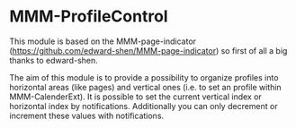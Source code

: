 
# MMM-ProfileControl #
This module is based on the MMM-page-indicator (https://github.com/edward-shen/MMM-page-indicator) so first of all a big thanks to  edward-shen.

The aim of this module is to provide a possibility to organize profiles into horizontal areas (like pages) and vertical ones (i.e. to set an profile within MMM-CalenderExt).
It is possible to set the current vertical index or horizontal index by notifications. Additionally you can only decrement or increment these values with notifications.